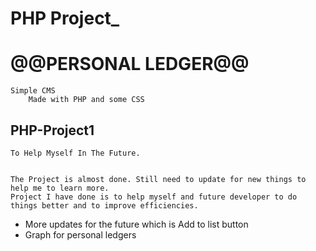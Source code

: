 # PHP Project_ 

# @@PERSONAL LEDGER@@

    Simple CMS
        Made with PHP and some CSS
        

## PHP-Project1

    To Help Myself In The Future.
    
    
    The Project is almost done. Still need to update for new things to help me to learn more. 
    Project I have done is to help myself and future developer to do things better and to improve efficiencies.
        
  - More updates for the future which is Add to list button
  - Graph for personal ledgers
            
    
